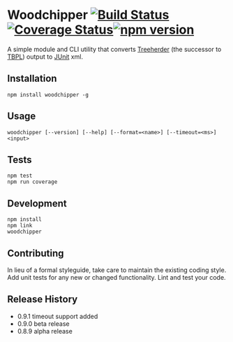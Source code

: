 Woodchipper [![Build Status](https://travis-ci.org/haysclark/woodchipper.svg)](https://travis-ci.org/haysclark/woodchipper)[![Coverage Status](https://coveralls.io/repos/haysclark/woodchipper/badge.svg?branch=develop&service=github)](https://coveralls.io/github/haysclark/woodchipper?branch=develop)[![npm version](https://badge.fury.io/js/woodchipper.svg)](http://badge.fury.io/js/woodchipper)
===========

A simple module and CLI utility that converts [Treeherder](https://wiki.mozilla.org/Auto-tools/Projects/Treeherder) (the successor to [TBPL](https://wiki.mozilla.org/Sheriffing/TBPL)) output to [JUnit](http://junit.org/) xml.

## Installation

    npm install woodchipper -g

## Usage

    woodchipper [--version] [--help] [--format=<name>] [--timeout=<ms>] <input>

## Tests

    npm test
    npm run coverage

## Development

    npm install
    npm link
    woodchipper

## Contributing

In lieu of a formal styleguide, take care to maintain the existing coding style.
Add unit tests for any new or changed functionality. Lint and test your code.

## Release History

* 0.9.1 timeout support added
* 0.9.0 beta release
* 0.8.9 alpha release
